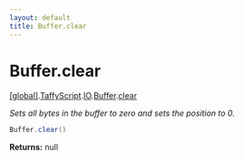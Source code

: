 ```yaml
---
layout: default
title: Buffer.clear
---
```


# Buffer.clear

[\[global\]]({{site.baseurl}}/docs/).[TaffyScript]({{site.baseurl}}/docs/TaffyScript/).[IO]({{site.baseurl}}/docs/TaffyScript/IO/).[Buffer]({{site.baseurl}}/docs/TaffyScript/IO/Buffer/).[clear]({{site.baseurl}}/docs/TaffyScript/IO/Buffer/clear/)

_Sets all bytes in the buffer to zero and sets the position to 0._

```cs
Buffer.clear()
```

**Returns:** null
